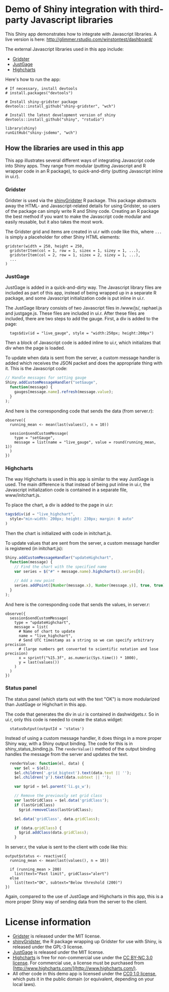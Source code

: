 Demo of Shiny integration with third-party Javascript libraries
===============================================================

This Shiny app demonstrates how to integrate with Javascript libraries. A live version is here: http://glimmer.rstudio.com/winstontest/dashboard/

The external Javascript libraries used in this app include:

* [Gridster](http://gridster.net/)
* [JustGage](http://justgage.com/)
* [Highcharts](http://www.highcharts.com/)

Here's how to run the app:

```
# If necessary, install devtools
# install.packages("devtools")

# Install shiny-gridster package
devtools::install_github("shiny-gridster", "wch")

# Install the latest development version of shiny
devtools::install_github("shiny", "rstudio")

library(shiny)
runGitHub("shiny-jsdemo", "wch")
```


## How the libraries are used in this app

This app illustrates several different ways of integrating Javascript code into Shiny apps. They range from modular (putting Javascript and R wrapper code in an R package), to quick-and-dirty (putting Javascript inline in ui.r).

### Gridster

Gridster is used via the [shinyGridster](https://github.com/wch/shiny-gridster) R package. This package abstracts away the HTML- and Javascript-related details for using Gridster, so users of the package can simply write R and Shiny code. Creating an R package the best method if you want to make the Javascript code modular and easily reusable, but it also takes the most work.

The Gridster grid and items are created in ui.r with code like this, where `...` is simply a placeholder for other Shiny HTML elements:

```
gridster(width = 250, height = 250,
  gridsterItem(col = 1, row = 1, sizex = 1, sizey = 1, ...),
  gridsterItem(col = 2, row = 1, sizex = 2, sizey = 1, ...),
  ...
)
```


### JustGage

JustGage is added in a quick-and-dirty way. The Javascript library files are included as part of this app, instead of being wrapped up in a separate R package, and some Javascript initialization code is put inline in ui.r.

The JustGage library consists of two Javascript files in /www/js/, raphael.js and justgage.js. These files are included in ui.r. After these files are included, there are two steps to add the gauge. First, a div is added to the page:

```
  tags$div(id = "live_gauge", style = "width:250px; height:200px")
```

Then a block of Javascript code is added inline to ui.r, which initializes that div when the page is loaded.

To update when data is sent from the server, a custom message handler is added which receives the JSON packet and does the appropriate thing with it. This is the Javascript code:

```js
// Handle messages for setting gauge
Shiny.addCustomMessageHandler("setGauge",
  function(message) {
    gauges[message.name].refresh(message.value);
  }
);
```

And here is the corresponding code that sends the data (from server.r):

```
observe({
  running_mean <- mean(last(values(), n = 10))

  session$sendCustomMessage(
    type = "setGauge",
    message = list(name = "live_gauge", value = round(running_mean, 1))
  )
})
```

### Highcharts

The way Highcharts is used in this app is similar to the way JustGage is used. The main difference is that instead of being put inline in ui.r, the Javascript initialization code is contained in a separate file, www/initchart.js.

To place the chart, a div is added to the page in ui.r:

```js
tags$div(id = "live_highchart",
  style="min-width: 200px; height: 230px; margin: 0 auto"
)
```

Then the chart is initialized with code in initchart.js.

To update values that are sent from the server, a custom message handler is registered (in initchart.js):

```js
Shiny.addCustomMessageHandler("updateHighchart",
  function(message) {
    // Find the chart with the specified name
    var series = $("#" + message.name).highcharts().series[0];

    // Add a new point
    series.addPoint([Number(message.x), Number(message.y)], true, true);
  }
);
```

And here is the corresponding code that sends the values, in server.r:

```
observe({
  session$sendCustomMessage(
    type = "updateHighchart",
    message = list(
      # Name of chart to update
      name = "live_highchart",
      # Send UTC timestamp as a string so we can specify arbitrary precision
      # (large numbers get converted to scientific notation and lose precision)
      x = sprintf("%15.3f", as.numeric(Sys.time()) * 1000),
      y = last(values())
    )
  )
})
```


### Status panel

The status panel (which starts out with the text "OK") is more modularized than JustGage or Highchart in this app.

The code that generates the div in ui.r is contained in dashwidgets.r. So in ui.r, only this code is needed to create the status widget:

```
  statusOutput(outputId = 'status')
```

Instead of using a custom message handler, it does things in a more proper Shiny way, with a Shiny output binding. The code for this is in shiny_status_binding.js. The `renderValue()` method of the output binding handles the message from the server and updates the text.

```js
  renderValue: function(el, data) {
    var $el = $(el);
    $el.children('.grid_bigtext').text(data.text || '');
    $el.children('p').text(data.subtext || '');

    var $grid = $el.parent('li.gs_w');

    // Remove the previously set grid class
    var lastGridClass = $el.data('gridClass');
    if (lastGridClass)
      $grid.removeClass(lastGridClass);

    $el.data('gridClass', data.gridClass);

    if (data.gridClass) {
      $grid.addClass(data.gridClass);
    }
```


In server.r, the value is sent to the client with code like this:

```
output$status <- reactive({
  running_mean <- mean(last(values(), n = 10))

  if (running_mean > 200)
    list(text="Past limit", gridClass="alert")
  else
    list(text="OK", subtext="Below threshold (200)")
})
```

Again, compared to the use of JustGage and Highcharts in this app, this is a more proper Shiny way of sending data from the server to the client.


License information
===================

* [Gridster](http://gridster.net/) is released under the MIT license.
* [shinyGridster](https://github.com/wch/shiny-gridster), the R package wrapping up Gridster for use with Shiny, is released under the GPL-3 license.
* [JustGage](http://justgage.com/) is released under the MIT license.
* [Highcharts](http://www.highcharts.com/) is free for non-commercial use under the [CC BY-NC 3.0 license](http://creativecommons.org/licenses/by-nc/3.0/). For commercial use, a license must be purchased from [http://www.highcharts.com/](http://www.highcharts.com/).
* All other code in this demo app is licensed under the [CC0 1.0 license](http://creativecommons.org/publicdomain/zero/1.0/), which puts it in the public domain (or equivalent, depending on your local laws).
